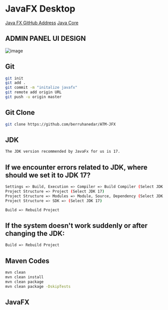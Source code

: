 # JavaFX Desktop

[Java FX GitHub Address](https://github.com/berruhanedar/ATM-JFX)
[Java Core](https://github.com/berruhanedar/education_javacore)

## ADMIN PANEL UI DESIGN
![image](https://github.com/user-attachments/assets/600f761d-138d-4977-becc-a84d01ba6b2c)



## Git
```sh 
git init
git add .
git commit -m "initalize javafx"
git remote add origin URL
git push -u origin master
```

## Git Clone
```sh 
git clone https://github.com/berruhanedar/ATM-JFX
```

## JDK 
```sh 
The JDK version recommended by JavaFx for us is 17.
```

## If we encounter errors related to JDK, where should we set it to JDK 17?
```sh 
Settings => Build, Execution => Compiler => Build Compiler (Select JDK 17)
Project Structure => Project (Select JDK 17)
Project Structure => Modules => Module, Source, Dependency (Select JDK 17)
Project Structure => SDK => (Select JDK 17)

Build => Rebuild Project

```

## If the system doesn't work suddenly or after changing the JDK:
```sh 
Build => Rebuild Project
```

## Maven Codes
```sh 
mvn clean
mvn clean install
mvn clean package
mvn clean package -DskipTests
```

## JavaFX
```sh 

```

